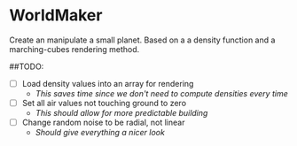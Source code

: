 # WorldMaker
Create an manipulate a small planet. Based on a a density function and a marching-cubes rendering method.

##TODO:
- [ ] Load density values into an array for rendering 
  - *This saves time since we don't need to compute densities every time*
- [ ] Set all air values not touching ground to zero
    - *This should allow for more predictable building*
- [ ] Change random noise to be radial, not linear
    - *Should give everything a nicer look*
